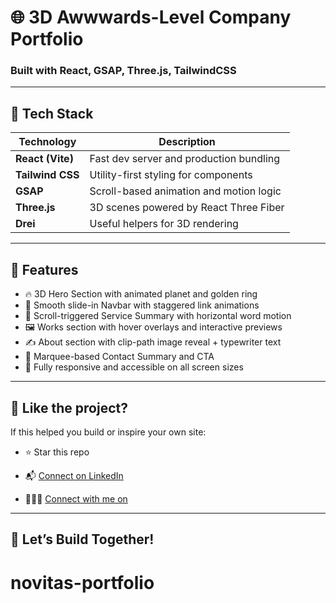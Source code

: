 # 🌐 3D Awwwards-Level Company Portfolio

### Built with React, GSAP, Three.js, TailwindCSS
---

## 🚀 Tech Stack

| Technology       | Description                             |
| ---------------- | --------------------------------------- |
| **React (Vite)** | Fast dev server and production bundling |
| **Tailwind CSS** | Utility-first styling for components    |
| **GSAP**         | Scroll-based animation and motion logic |
| **Three.js**     | 3D scenes powered by React Three Fiber  |
| **Drei**         | Useful helpers for 3D rendering         |

---

## 📁 Features

- 🔥 3D Hero Section with animated planet and golden ring
- 🧩 Smooth slide-in Navbar with staggered link animations
- 🎯 Scroll-triggered Service Summary with horizontal word motion
- 🖼️ Works section with hover overlays and interactive previews
- ✍️ About section with clip-path image reveal + typewriter text
- 🏁 Marquee-based Contact Summary and CTA
- 💼 Fully responsive and accessible on all screen sizes

---

## 📣 Like the project?

If this helped you build or inspire your own site:

- ⭐ Star this repo

- 📬 [Connect on LinkedIn](https://www.linkedin.com/in/yash-ambaskar119/)

- 🧑🏻‍💻 [Connect with me on ](yash@novitaswebworks.in)
---

## 🤝 Let’s Build Together!
# novitas-portfolio
